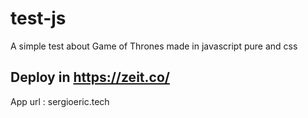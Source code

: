 # test-js
A simple test about Game of Thrones made in javascript pure and css

## Deploy in https://zeit.co/

App url : sergioeric.tech
